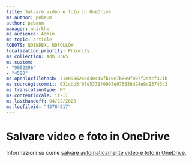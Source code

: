 ```yaml
---
title: Salvare video e foto in OneDrive
ms.author: pebaum
author: pebaum
manager: mnirkhe
ms.audience: Admin
ms.topic: article
ROBOTS: NOINDEX, NOFOLLOW
localization_priority: Priority
ms.collection: Adm_O365
ms.custom:
- "9002296"
- "4580"
ms.openlocfilehash: 71e09662c8d40445fb10e7b869f007f2ddcf321b
ms.sourcegitcommit: 631cbb5f03e5371f0995e976536d24e9d13746c3
ms.translationtype: HT
ms.contentlocale: it-IT
ms.lasthandoff: 04/22/2020
ms.locfileid: "43764517"
---
```

# <a name="save-videos-and-photos-to-onedrive"></a>Salvare video e foto in OneDrive

Informazioni su come [salvare automaticamente video e foto in OneDrive](https://support.office.com/article/Save-photos-and-videos-to-OneDrive-automatically-42a0202d-c944-4ebc-bb17-32d0082226f8).
